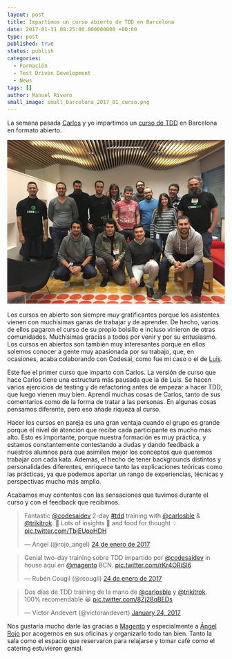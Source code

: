```yaml
---
layout: post
title: Impartimos un curso abierto de TDD en Barcelona
date: 2017-01-31 08:25:00.000000000 +00:00
type: post
published: true
status: publish
categories:
  - Formación
  - Test Driven Development
  - News
tags: []
author: Manuel Rivero
small_image: small_barcelona_2017_01_curso.png
---
```

<script async src="//platform.twitter.com/widgets.js" charset="utf-8"></script>

La semana pasada [Carlos](https://twitter.com/carlosble) y yo impartimos un [curso de TDD](http://www.codesai.com/curso-de-tdd/) en Barcelona en formato abierto.

<img src="/assets/barcelona_2017_01_foto_grupo.jpg" alt="asistentes al curso abierto de TDD en Barcelona"/>

Los cursos en abierto son siempre muy gratificantes porque los asistentes vienen con muchísimas ganas de trabajar y de aprender. De hecho, varios de ellos pagaron el curso de su propio bolsillo e incluso vinieron de otras comunidades. Muchísimas gracias a todos por venir y por su entusiasmo. Los cursos en abiertos son también muy interesantes porque en ellos solemos conocer a gente muy apasionada por su trabajo, que, en ocasiones, acaba colaborando con Codesai, como fue mi caso o el de [Luis](https://twitter.com/luisrovirosa).

Este fue el primer curso que imparto con Carlos. La versión de curso que hace Carlos tiene una estructura más pausada que la de Luis. Se hacen varios ejercicios de testing y de refactoring antes de empezar a hacer TDD, que luego vienen muy bien. Aprendí muchas cosas de Carlos, tanto de sus comentarios como de la forma de tratar a las personas. En algunas cosas pensamos diferente, pero eso añade riqueza al curso.

Hacer los cursos en pareja es una gran ventaja cuando el grupo es grande porque el nivel de atención que recibe cada participante es mucho más alto. Esto es importante, porque nuestra formación es muy práctica, y estamos constantemente contestando a dudas y dando feedback a nuestros alumnos para que asimilen mejor los conceptos que queremos trabajar con cada kata. Además, el hecho de tener backgrounds distintos y personalidades diferentes, enriquece tanto las explicaciones teóricas como las prácticas, ya que podemos aportar un rango de experiencias, técnicas y perspectivas mucho más amplio.

Acabamos muy contentos con las sensaciones que tuvimos durante el curso y con el feedback que recibimos.

<section class="twitter-embeds">
  <div class="row">
    <div class="col-md-offset-1 col-md-5 col-sm-12">
      <blockquote class="twitter-tweet" data-lang="es">
        <p lang="en" dir="ltr">Fantastic <a href="https://twitter.com/codesaidev">@codesaidev</a> 2-day <a href="https://twitter.com/hashtag/tdd?src=hash">#tdd</a> training with <a href="https://twitter.com/carlosble">@carlosble</a> &amp; <a href="https://twitter.com/trikitrok">@trikitrok</a>. 👏 Lots of insights 🎯 and food for thought 💡 <a href="https://t.co/TbjEUooHDH">pic.twitter.com/TbjEUooHDH</a></p>&mdash; Angel (@rojo_angel) <a href="https://twitter.com/rojo_angel/status/823973994466594817">24 de enero de 2017</a>
      </blockquote>
    </div>
    <div class="col-md-5 col-sm-12">
      <blockquote class="twitter-tweet" data-lang="es">
        <p lang="es" dir="ltr">Genial two-day training sobre TDD impartido por  <a href="https://twitter.com/codesaidev">@codesaidev</a> in house aquí en <a href="https://twitter.com/magento">@magento</a> BCN. <a href="https://t.co/rKr4ORiSl6">pic.twitter.com/rKr4ORiSl6</a></p>&mdash; Rubén Cougil (@rcougil) <a href="https://twitter.com/rcougil/status/823941312630161408">24 de enero de 2017</a>
      </blockquote>
  </div>
  </div>
  <div class="row">
    <div class="col-md-5 col-md-offset-4 col-sm-12">
      <blockquote class="twitter-tweet" data-lang="en"><p lang="es" dir="ltr">Dos días de TDD training de la mano de <a href="https://twitter.com/carlosble">@carlosble</a> y <a href="https://twitter.com/trikitrok">@trikitrok</a>. 100% recomendable 😀 <a href="https://t.co/8Zj28qBEDs">pic.twitter.com/8Zj28qBEDs</a></p>&mdash; Víctor Andevert (@victorandevert) <a href="https://twitter.com/victorandevert/status/823984066819227648">January 24, 2017</a>
      </blockquote>
    </div>
  </div>
</section>

Nos gustaría mucho darle las gracias a [Magento](https://twitter.com/magento) y especialmente a [Ángel Rojo](https://twitter.com/rojoangel) por acogernos en sus oficinas y organizarlo todo tan bien. Tanto la sala como el espacio que reservaron para relajarse y tomar café como el catering estuvieron genial.


